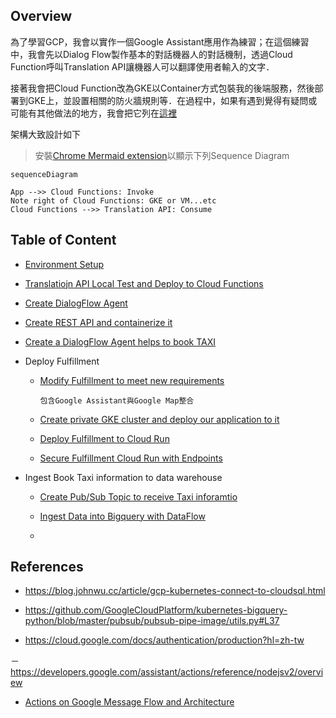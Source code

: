 ## Overview

為了學習GCP，我會以實作一個Google Assistant應用作為練習；在這個練習中，我會先以Dialog Flow製作基本的對話機器人的對話機制，透過Cloud Function呼叫Translation API讓機器人可以翻譯使用者輸入的文字．

接著我會把Cloud Function改為GKE以Container方式包裝我的後端服務，然後部署到GKE上，並設置相關的防火牆規則等．在過程中，如果有遇到覺得有疑問或可能有其他做法的地方，我會把它列在[這裡](./to-be-investigated.md)

架構大致設計如下

>安裝[Chrome Mermaid extension](https://chrome.google.com/webstore/detail/mermaid-diagrams/phfcghedmopjadpojhmmaffjmfiakfil)以顯示下列Sequence Diagram


```mermaid
sequenceDiagram

App -->> Cloud Functions: Invoke
Note right of Cloud Functions: GKE or VM...etc
Cloud Functions -->> Translation API: Consume
```

##  Table of Content

-   [Environment Setup](doc/env-setup.md)

-   [Translatiojn API Local Test and Deploy to Cloud Functions](doc/dgflow-cloud-functions.md)

-   [Create DialogFlow Agent](doc/dgflow-create-agent.md)

-   [Create REST API and containerize it](doc/dgflow-rest-api.md)

-   [Create a DialogFlow Agent helps to book TAXI](doc/dgflow-taxibot.md)

-   Deploy Fulfillment

    -   [Modify Fulfillment to meet new requirements](doc/run-integrate-google-assistant-and-map.md)

            包含Google Assistant與Google Map整合

    -   [Create private GKE cluster and deploy our application to it](doc/gke-create-cluster.md)

    -   [Deploy Fulfillment to Cloud Run](doc/run-deploy.md)

    -   [Secure Fulfillment Cloud Run with Endpoints](doc/run-secure-cloud-run.md)

-   Ingest Book Taxi information to data warehouse

    -   [Create Pub/Sub Topic to receive Taxi inforamtio](doc/pubsub-setup.md)
    
    -   [Ingest Data into Bigquery with DataFlow](doc/dataflow-ingest-data-to-bigquery.md)

    -   []()
    
## References

-   https://blog.johnwu.cc/article/gcp-kubernetes-connect-to-cloudsql.html

-   https://github.com/GoogleCloudPlatform/kubernetes-bigquery-python/blob/master/pubsub/pubsub-pipe-image/utils.py#L37

-   https://cloud.google.com/docs/authentication/production?hl=zh-tw

－  https://developers.google.com/assistant/actions/reference/nodejsv2/overview

-   [Actions on Google Message Flow and Architecture](https://developers.google.com/assistant/actions/reference/nodejsv2/overview)